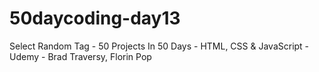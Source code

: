 # 50daycoding-day13
Select Random Tag - 50 Projects In 50 Days - HTML, CSS &amp; JavaScript - Udemy - Brad Traversy, Florin Pop
